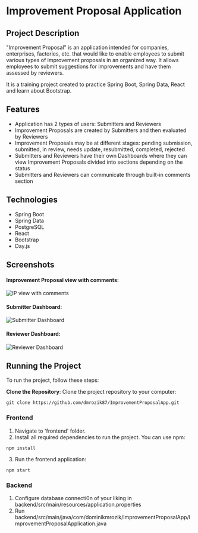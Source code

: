 # Improvement Proposal Application


## Project Description

"Improvement Proposal" is an application intended for companies, enterprises, factories, etc. that would like to enable employees to submit various types of improvement proposals in an organized way. It allows employees to submit suggestions for improvements and have them assessed by reviewers.

It is a training project created to practice Spring Boot, Spring Data, React and learn about Bootstrap.

## Features

- Application has 2 types of users: Submitters and Reviewers
- Improvement Proposals are created by Submitters and then evaluated by Reviewers
- Improvement Proposals may be at different stages: pending submission, submitted, in review, needs update, resubmitted, completed, rejected
- Submitters and Reviewers have their own Dashboards where they can view Improvement Proposals divided into sections depending on the status
- Submitters and Reviewers can communicate through built-in comments section

## Technologies
- Spring Boot
- Spring Data
- PostgreSQL
- React
- Bootstrap
- Day.js

## Screenshots

#### Improvement Proposal view with comments:

![IP view with comments](https://github.com/dmrozik87/ImprovementProposalApp/assets/116550191/eae35b88-1528-49a1-90c2-78b901d0b830)

#### Submitter Dashboard:

![Submitter Dashboard](https://github.com/dmrozik87/ImprovementProposalApp/assets/116550191/98d9bf34-7ae1-4d22-9f29-93c699ba12cf)

#### Reviewer Dashboard:

![Reviewer Dashboard](https://github.com/dmrozik87/ImprovementProposalApp/assets/116550191/996a3743-2c91-42bd-9528-47b8aae7f323)



## Running the Project

To run the project, follow these steps:

**Clone the Repository**: Clone the project repository to your computer:

```
git clone https://github.com/dmrozik87/ImprovementProposalApp.git
```    

### Frontend

1. Navigate to 'frontend' folder.
2. Install all required dependencies to run the project. You can use npm:

```
npm install
```

3. Run the frontend application:

```
npm start
```

### Backend

1. Configure database connecti0n of your liking in backend/src/main/resources/application.properties
2. Run backend/src/main/java/com/dominikmrozik/ImprovementProposalApp/ImprovementProposalApplication.java
